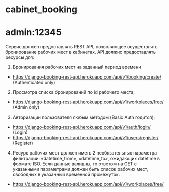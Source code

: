 # cabinet_booking

# admin:12345
Сервис должен предоставлять REST API, позволяющее осуществлять бронирование рабочих мест в кабинетах. API должно предоставлять ресурсы для:
1. Бронирования рабочих мест на заданный период времени 
- https://django-booking-rest-api.herokuapp.com/api/v1/booking/create/ (Authenticated only)
2. Просмотра списка бронирований по id рабочего места;
- https://django-booking-rest-api.herokuapp.com/api/v1/workplaces/free/ (Admin only)
3. Авторизации пользователя любым методом (Basic Auth годится);
- https://django-booking-rest-api.herokuapp.com/api/v1/auth/login/ (Login)
- https://django-booking-rest-api.herokuapp.com/api/v1/users/register/ (Register)
4. Ресурс рабочих мест должен иметь 2 необязательных параметра фильтрации: «datetime_from», «datetime_to», ожидающих datetime в формате ISO. Если данные валидны, то ответом на GET с указанными параметрами должен быть список рабочих мест, свободных в указанный временной промежуток. 
- https://django-booking-rest-api.herokuapp.com/api/v1/workplaces/free/
